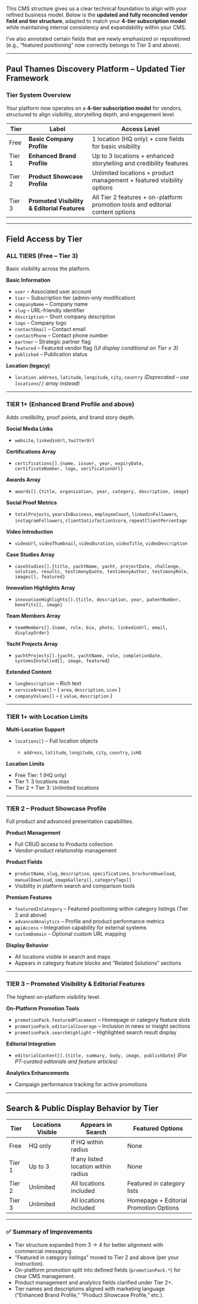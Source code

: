 This CMS structure gives us a clear technical foundation to align with your refined business model.
Below is the **updated and fully reconciled vendor field and tier structure**, adapted to match your **4-tier subscription model** while maintaining internal consistency and expandability within your CMS.

I’ve also annotated certain fields that are newly emphasized or repositioned (e.g., “featured positioning” now correctly belongs to Tier 3 and above).

---

## **Paul Thames Discovery Platform – Updated Tier Framework**

### **Tier System Overview**

Your platform now operates on a **4-tier subscription model** for vendors, structured to align visibility, storytelling depth, and engagement level.

| Tier   | Label                                        | Access Level                                                                    |
| ------ | -------------------------------------------- | ------------------------------------------------------------------------------- |
| Free   | **Basic Company Profile**                    | 1 location (HQ only) + core fields for basic visibility                         |
| Tier 1 | **Enhanced Brand Profile**                   | Up to 3 locations + enhanced storytelling and credibility features              |
| Tier 2 | **Product Showcase Profile**                 | Unlimited locations + product management + featured visibility options          |
| Tier 3 | **Promoted Visibility & Editorial Features** | All Tier 2 features + on-platform promotion tools and editorial content options |

---

## **Field Access by Tier**

### **ALL TIERS (Free – Tier 3)**

Basic visibility across the platform.

**Basic Information**

* `user` – Associated user account
* `tier` – Subscription tier (admin-only modification)
* `companyName` – Company name
* `slug` – URL-friendly identifier
* `description` – Short company description
* `logo` – Company logo
* `contactEmail` – Contact email
* `contactPhone` – Contact phone number
* `partner` – Strategic partner flag
* `featured` – Featured vendor flag *(UI display conditional on Tier ≥ 3)*
* `published` – Publication status

**Location (legacy)**

* `location.address`, `latitude`, `longitude`, `city`, `country`
  *(Deprecated – use `locations[]` array instead)*

---

### **TIER 1+ (Enhanced Brand Profile and above)**

Adds credibility, proof points, and brand story depth.

**Social Media Links**

* `website`, `linkedinUrl`, `twitterUrl`

**Certifications Array**

* `certifications[].{name, issuer, year, expiryDate, certificateNumber, logo, verificationUrl}`

**Awards Array**

* `awards[].{title, organization, year, category, description, image}`

**Social Proof Metrics**

* `totalProjects`, `yearsInBusiness`, `employeeCount`,
  `linkedinFollowers`, `instagramFollowers`,
  `clientSatisfactionScore`, `repeatClientPercentage`

**Video Introduction**

* `videoUrl`, `videoThumbnail`, `videoDuration`,
  `videoTitle`, `videoDescription`

**Case Studies Array**

* `caseStudies[].{title, yachtName, yacht, projectDate, challenge, solution, results, testimonyQuote, testimonyAuthor, testimonyRole, images[], featured}`

**Innovation Highlights Array**

* `innovationHighlights[].{title, description, year, patentNumber, benefits[], image}`

**Team Members Array**

* `teamMembers[].{name, role, bio, photo, linkedinUrl, email, displayOrder}`

**Yacht Projects Array**

* `yachtProjects[].{yacht, yachtName, role, completionDate, systemsInstalled[], image, featured}`

**Extended Content**

* `longDescription` – Rich text
* `serviceAreas[]` – { `area`, `description`, `icon` }
* `companyValues[]` – { `value`, `description` }

---

### **TIER 1+ with Location Limits**

**Multi-Location Support**

* `locations[]` – Full location objects

  * `address`, `latitude`, `longitude`, `city`, `country`, `isHQ`

**Location Limits**

* Free Tier: 1 (HQ only)
* Tier 1: 3 locations max
* Tier 2 + Tier 3: Unlimited locations

---

### **TIER 2 – Product Showcase Profile**

Full product and advanced presentation capabilities.

**Product Management**

* Full CRUD access to Products collection
* Vendor-product relationship management

**Product Fields**

* `productName`, `slug`, `description`, `specifications`, `brochureDownload`, `manualDownload`, `imageGallery[]`, `categoryTags[]`
* Visibility in platform search and comparison tools

**Premium Features**

* `featuredInCategory` – Featured positioning within category listings (Tier 2 and above)
* `advancedAnalytics` – Profile and product performance metrics
* `apiAccess` – Integration capability for external systems
* `customDomain` – Optional custom URL mapping

**Display Behavior**

* All locations visible in search and maps
* Appears in category feature blocks and “Related Solutions” sections

---

### **TIER 3 – Promoted Visibility & Editorial Features**

The highest on-platform visibility level.

**On-Platform Promotion Tools**

* `promotionPack.featuredPlacement` – Homepage or category feature slots
* `promotionPack.editorialCoverage` – Inclusion in news or insight sections
* `promotionPack.searchHighlight` – Highlighted search result display

**Editorial Integration**

* `editorialContent[].{title, summary, body, image, publishDate}`
  *(For PT-curated editorials and feature articles)*

**Analytics Enhancements**

* Campaign performance tracking for active promotions

---

## **Search & Public Display Behavior by Tier**

| Tier   | Locations Visible | Appears in Search                    | Featured Options                       |
| ------ | ----------------- | ------------------------------------ | -------------------------------------- |
| Free   | HQ only           | If HQ within radius                  | None                                   |
| Tier 1 | Up to 3           | If any listed location within radius | None                                   |
| Tier 2 | Unlimited         | All locations included               | Featured in category lists             |
| Tier 3 | Unlimited         | All locations included               | Homepage + Editorial Promotion Options |

---

### ✅ **Summary of Improvements**

* Tier structure expanded from 3 → 4 for better alignment with commercial messaging.
* “Featured in category listings” moved to Tier 2 and above (per your instruction).
* On-platform promotion split into defined fields (`promotionPack.*`) for clear CMS management.
* Product management and analytics fields clarified under Tier 2+.
* Tier names and descriptions aligned with marketing language (“Enhanced Brand Profile,” “Product Showcase Profile,” etc.).

